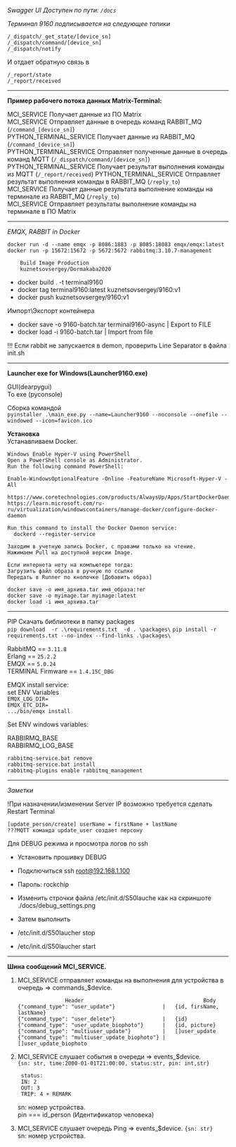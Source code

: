 *Swagger UI Доступен по пути: `/docs`*

*Терминал 9160 подписывается на следующее топики*

`/_dispatch/_get_state/[device_sn]`      
`/_dispatch/command/[device_sn]`  
`/_dispatch/notify`

И отдает обратную связь в

`/_report/state`  
`/_report/received`
  
-----------------------
**Пример рабочего потока данных Matrix-Terminal:**

MCI_SERVICE Получает данные из ПО Matrix  
MCI_SERVICE Отправляет данные в очередь команд RABBIT_MQ (`/command_[device_sn]`)   
PYTHON_TERMINAL_SERVICE Получает данные из RABBIT_MQ (`/command_[device_sn]`)    
PYTHON_TERMINAL_SERVICE Отправляет полученные данные в очередь команд MQTT (`/_dispatch/command/[device_sn]`)  
PYTHON_TERMINAL_SERVICE Получает результат выполнения команды из MQTT (`/_report/received`)
PYTHON_TERMINAL_SERVICE Отправляет результат выполнения команды в RABBIT_MQ (`/reply_to`)  
MCI_SERVICE Получает данные результата выполнение команды на терминале из RABBIT_MQ (`/reply_to`)     
MCI_SERVICE Отправляет результаты выполнение команды на терминале в ПО Matrix
_______________________

*EMQX, RABBIT in Docker*


`docker run -d --name emqx -p 8086:1883 -p 8085:18083 emqx/emqx:latest`    
`docker run -p 15672:15672 -p 5672:5672 rabbitmq:3.10.7-management`

        Build Image Production
        kuznetsovsergey/Dormakaba2020

* docker build . -t terminal9160
* docker tag terminal9160:latest kuznetsovsergey/9160:v1
* docker push kuznetsovsergey/9160:v1

Импорт\Экспорт контейнера

* docker save -o 9160-batch.tar terminal9160-async | Export to FILE
* docker load -i 9160-batch.tar | Import from file

!!! Если rabbit не запускается в demon, проверить Line Separator в файла init.sh

_______________________
**Launcher exe for Windows(Launcher9160.exe)**

GUI(dearpygui)  
To exe (pyconsole)

Сборка командой  
`pyinstaller .\main_exe.py --name=Launcher9160 --noconsole --onefile --windowed --icon=favicon.ico`

**Установка**  
Устанавливаем Docker.

    Windows Enable Hyper-V using PowerShell  
    Open a PowerShell console as Administrator.  
    Run the following command PowerShell:  
    
    Enable-WindowsOptionalFeature -Online -FeatureName Microsoft-Hyper-V -All
    
    https://www.coretechnologies.com/products/AlwaysUp/Apps/StartDockerDaemonAsAWindowsService.html
    https://learn.microsoft.com/ru-ru/virtualization/windowscontainers/manage-docker/configure-docker-daemon

    Run this command to install the Docker Daemon service:
      dockerd --register-service
    
    Заходим в учетную запись Docker, с правами только на чтение.
    Нажимаем Pull на доступной версии Image.

    Если интернета нету на компьютере тогда:
    Загрузить файл образа в ручную по ссылке
    Передать в Runner по кнопочке [Добавить образ]

    docker save -o имя_архива.tar имя_образа:тег
    docker save -o myimage.tar myimage:latest
    docker load -i имя_архива.tar

-----------------------
  
PIP Скачать библиотеки в папку packages  
`pip download  -r .\requirements.txt  -d . \packages\` 
`pip install -r requirements.txt --no-index --find-links .\packages\`
  

RabbitMQ == `3.11.8`    
Erlang == `25.2.2`   
EMQX == `5.0.24`      
TERMINAL Firmware == `1.4.15C_DBG`

EMQX install service:    
set ENV Variables   
`EMQX_LOG_DIR=`  
`EMQX_ETC_DIR=`  
`.../bin/emqx install` 
  
Set ENV windows variables:  
  
RABBIRMQ_BASE  
RABBIRMQ_LOG_BASE  
  
`rabbitmq-service.bat remove`  
`rabbitmq-service.bat install`  
`rabbitmq-plugins enable rabbitmq_management`    

------------------------
*Заметки*

!При назначении/изменении Server IP возможно требуется сделать Restart Terminal

`[update_person/create] userName = firstName + lastName`  
`???MQTT команда update_user создает персону`

Для DEBUG режима и просмотра логов по ssh

* Установить прошивку DEBUG
* Подключиться ssh root@192.168.1.100
* Пароль: rockchip

* Изменить строчки файла /etc/init.d/S50lauche как на скриншоте ./docs/debug_settings.png
* Затем выполнить
* /etc/init.d/S50laucher stop
* /etc/init.d/S50laucher start

__________________________________
**Шина сообщений MCI_SERVICE.**

1. MCI_SERVICE отправляет команды на выполнения для устройства в очередь => commands_$device.

                      Header                                      Body
       {"command_type": "user_update"}               |   {id, firsName, lastName}
       {"command_type": "user_delete"}               |   {id}
       {"command_type": "user_update_biophoto"}      |   {id, picture}  
       {"command_type": "multiuser_update"}          |   []user_update   
       {"command_type": "multiuser_update_biophoto"} |   []user_update_biophoto     


2. MCI_SERVICE слушает события в очереди => events_$device.      
   `{sn: str, time:2000-01-01T21:00:00, status:str, pin: int,str}`

        status: 
        IN: 2
        OUT: 3
        TRIP: 4 + REMARK

   sn: номер устройства.  
   pin === id_person (Идентификатор человека)


3. MCI_SERVICE слушает очередь Ping => events_$device.
   `{sn: str}`    
   sn: номер устройства.
